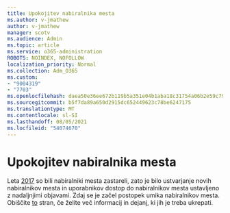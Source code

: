 ```yaml
---
title: Upokojitev nabiralnika mesta
ms.author: v-jmathew
author: v-jmathew
manager: scotv
ms.audience: Admin
ms.topic: article
ms.service: o365-administration
ROBOTS: NOINDEX, NOFOLLOW
localization_priority: Normal
ms.collection: Adm_O365
ms.custom:
- "9004319"
- "7703"
ms.openlocfilehash: daea50e36ee672b119b5a351e04b1aba18c31754a06b2e59c792e2c748cfcca6
ms.sourcegitcommit: b5f7da89a650d2915dc652449623c78be6247175
ms.translationtype: MT
ms.contentlocale: sl-SI
ms.lasthandoff: 08/05/2021
ms.locfileid: "54074670"
---
```

# <a name="retirement-of-site-mailbox"></a>Upokojitev nabiralnika mesta

Leta [2017](https://techcommunity.microsoft.com/t5/microsoft-sharepoint-blog/deprecation-of-site-mailboxes/ba-p/93028) so bili nabiralniki mesta zastareli, zato je bilo ustvarjanje novih nabiralnikov mesta in uporabnikov dostop do nabiralnikov mesta ustavljeno z nadaljnjimi objavami. Zdaj se je začel postopek umika nabiralnikov mesta. Obiščite [to](https://aka.ms/SiteMailboxRetirement) stran, če želite več informacij in dejanj, ki jih je treba ukrepati.
